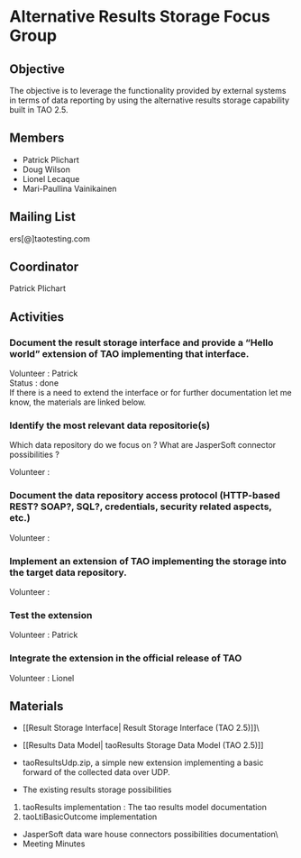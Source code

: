 <!--
parent:
    title: Contribution_Focus_Groups
author:
    - 'Patrick Plichart'
created_at: '2013-10-15 10:48:26'
updated_at: '2013-10-17 14:31:22'
tags:
    - 'Contribution Focus Groups'
-->

Alternative Results Storage Focus Group
=======================================

Objective
---------

The objective is to leverage the functionality provided by external systems in terms of data reporting by using the alternative results storage capability built in TAO 2.5.

Members
-------

-   Patrick Plichart
-   Doug Wilson
-   Lionel Lecaque
-   Mari-Paullina Vainikainen

Mailing List
------------

ers[@]taotesting.com

Coordinator
-----------

Patrick Plichart

Activities
----------

### Document the result storage interface and provide a “Hello world” extension of TAO implementing that interface.

Volunteer : Patrick\
Status : done\
If there is a need to extend the interface or for further documentation let me know, the materials are linked below.

### Identify the most relevant data repositorie(s)

Which data repository do we focus on ? What are JasperSoft connector possibilities ?

Volunteer :

### Document the data repository access protocol (HTTP-based REST? SOAP?, SQL?, credentials, security related aspects, etc.)

Volunteer :

### Implement an extension of TAO implementing the storage into the target data repository.

Volunteer :

### Test the extension

Volunteer : Patrick

### Integrate the extension in the official release of TAO

Volunteer : Lionel

Materials
---------

- [[Result Storage Interface| Result Storage Interface (TAO 2.5)]]\
- [[Results Data Model| taoResults Storage Data Model (TAO 2.5)]]

- taoResultsUdp.zip, a simple new extension implementing a basic forward of the collected data over UDP.

- The existing results storage possibilities

1.  taoResults implementation : The tao results model documentation
2.  taoLtiBasicOutcome implementation

- JasperSoft data ware house connectors possibilities documentation\
- Meeting Minutes

